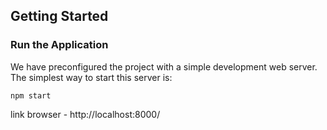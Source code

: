 ## Getting Started

### Run the Application

We have preconfigured the project with a simple development web server.  The simplest way to start
this server is:

```
npm start
```
link browser - http://localhost:8000/
